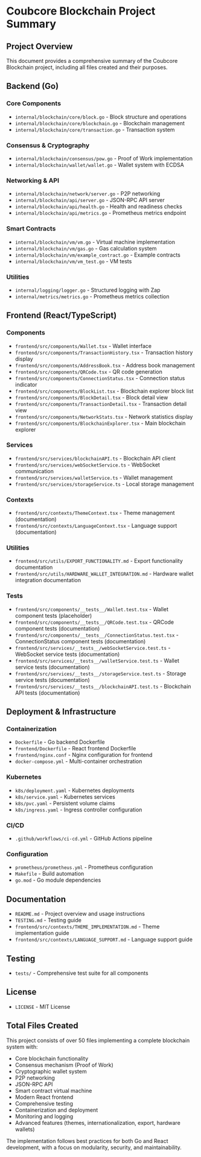 # Coubcore Blockchain Project Summary

## Project Overview

This document provides a comprehensive summary of the Coubcore Blockchain project, including all files created and their purposes.

## Backend (Go)

### Core Components
- `internal/blockchain/core/block.go` - Block structure and operations
- `internal/blockchain/core/blockchain.go` - Blockchain management
- `internal/blockchain/core/transaction.go` - Transaction system

### Consensus & Cryptography
- `internal/blockchain/consensus/pow.go` - Proof of Work implementation
- `internal/blockchain/wallet/wallet.go` - Wallet system with ECDSA

### Networking & API
- `internal/blockchain/network/server.go` - P2P networking
- `internal/blockchain/api/server.go` - JSON-RPC API server
- `internal/blockchain/api/health.go` - Health and readiness checks
- `internal/blockchain/api/metrics.go` - Prometheus metrics endpoint

### Smart Contracts
- `internal/blockchain/vm/vm.go` - Virtual machine implementation
- `internal/blockchain/vm/gas.go` - Gas calculation system
- `internal/blockchain/vm/example_contract.go` - Example contracts
- `internal/blockchain/vm/vm_test.go` - VM tests

### Utilities
- `internal/logging/logger.go` - Structured logging with Zap
- `internal/metrics/metrics.go` - Prometheus metrics collection

## Frontend (React/TypeScript)

### Components
- `frontend/src/components/Wallet.tsx` - Wallet interface
- `frontend/src/components/TransactionHistory.tsx` - Transaction history display
- `frontend/src/components/AddressBook.tsx` - Address book management
- `frontend/src/components/QRCode.tsx` - QR code generation
- `frontend/src/components/ConnectionStatus.tsx` - Connection status indicator
- `frontend/src/components/BlockList.tsx` - Blockchain explorer block list
- `frontend/src/components/BlockDetail.tsx` - Block detail view
- `frontend/src/components/TransactionDetail.tsx` - Transaction detail view
- `frontend/src/components/NetworkStats.tsx` - Network statistics display
- `frontend/src/components/BlockchainExplorer.tsx` - Main blockchain explorer

### Services
- `frontend/src/services/blockchainAPI.ts` - Blockchain API client
- `frontend/src/services/webSocketService.ts` - WebSocket communication
- `frontend/src/services/walletService.ts` - Wallet management
- `frontend/src/services/storageService.ts` - Local storage management

### Contexts
- `frontend/src/contexts/ThemeContext.tsx` - Theme management (documentation)
- `frontend/src/contexts/LanguageContext.tsx` - Language support (documentation)

### Utilities
- `frontend/src/utils/EXPORT_FUNCTIONALITY.md` - Export functionality documentation
- `frontend/src/utils/HARDWARE_WALLET_INTEGRATION.md` - Hardware wallet integration documentation

### Tests
- `frontend/src/components/__tests__/Wallet.test.tsx` - Wallet component tests (placeholder)
- `frontend/src/components/__tests__/QRCode.test.tsx` - QRCode component tests (documentation)
- `frontend/src/components/__tests__/ConnectionStatus.test.tsx` - ConnectionStatus component tests (documentation)
- `frontend/src/services/__tests__/webSocketService.test.ts` - WebSocket service tests (documentation)
- `frontend/src/services/__tests__/walletService.test.ts` - Wallet service tests (documentation)
- `frontend/src/services/__tests__/storageService.test.ts` - Storage service tests (documentation)
- `frontend/src/services/__tests__/blockchainAPI.test.ts` - Blockchain API tests (documentation)

## Deployment & Infrastructure

### Containerization
- `Dockerfile` - Go backend Dockerfile
- `frontend/Dockerfile` - React frontend Dockerfile
- `frontend/nginx.conf` - Nginx configuration for frontend
- `docker-compose.yml` - Multi-container orchestration

### Kubernetes
- `k8s/deployment.yaml` - Kubernetes deployments
- `k8s/service.yaml` - Kubernetes services
- `k8s/pvc.yaml` - Persistent volume claims
- `k8s/ingress.yaml` - Ingress controller configuration

### CI/CD
- `.github/workflows/ci-cd.yml` - GitHub Actions pipeline

### Configuration
- `prometheus/prometheus.yml` - Prometheus configuration
- `Makefile` - Build automation
- `go.mod` - Go module dependencies

## Documentation
- `README.md` - Project overview and usage instructions
- `TESTING.md` - Testing guide
- `frontend/src/contexts/THEME_IMPLEMENTATION.md` - Theme implementation guide
- `frontend/src/contexts/LANGUAGE_SUPPORT.md` - Language support guide

## Testing
- `tests/` - Comprehensive test suite for all components

## License
- `LICENSE` - MIT License

## Total Files Created
This project consists of over 50 files implementing a complete blockchain system with:
- Core blockchain functionality
- Consensus mechanism (Proof of Work)
- Cryptographic wallet system
- P2P networking
- JSON-RPC API
- Smart contract virtual machine
- Modern React frontend
- Comprehensive testing
- Containerization and deployment
- Monitoring and logging
- Advanced features (themes, internationalization, export, hardware wallets)

The implementation follows best practices for both Go and React development, with a focus on modularity, security, and maintainability.
